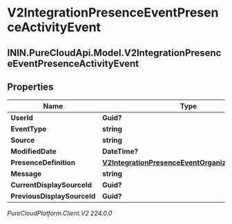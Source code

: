 # V2IntegrationPresenceEventPresenceActivityEvent

## ININ.PureCloudApi.Model.V2IntegrationPresenceEventPresenceActivityEvent

## Properties

|Name | Type | Description | Notes|
|------------ | ------------- | ------------- | -------------|
| **UserId** | **Guid?** |  | [optional] |
| **EventType** | **string** |  | [optional] |
| **Source** | **string** |  | [optional] |
| **ModifiedDate** | **DateTime?** |  | [optional] |
| **PresenceDefinition** | [**V2IntegrationPresenceEventOrganizationPresence**](V2IntegrationPresenceEventOrganizationPresence) |  | [optional] |
| **Message** | **string** |  | [optional] |
| **CurrentDisplaySourceId** | **Guid?** |  | [optional] |
| **PreviousDisplaySourceId** | **Guid?** |  | [optional] |



_PureCloudPlatform.Client.V2 224.0.0_
